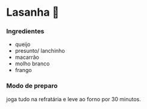# Lasanha :cheese:

### Ingredientes

- queijo
- presunto/ lanchinho
- macarrão
- molho branco
- frango



### Modo de preparo



joga tudo na refratária e leve ao forno por 30 minutos.